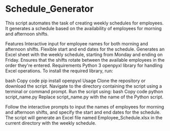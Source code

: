 # Schedule_Generator

This script automates the task of creating weekly schedules for employees. It generates a schedule based on the availability of employees for morning and afternoon shifts.

Features
Interactive input for employee names for both morning and afternoon shifts.
Flexible start and end dates for the schedule.
Generates an Excel sheet with the weekly schedule, starting from Monday and ending on Friday.
Ensures that the shifts rotate between the available employees in the order they're entered.
Requirements
Python 3
openpyxl library for handling Excel operations.
To install the required library, run:

bash
Copy code
pip install openpyxl
Usage
Clone the repository or download the script.
Navigate to the directory containing the script using a terminal or command prompt.
Run the script using:
bash
Copy code
python script_name.py
Replace script_name.py with the name of the Python script.

Follow the interactive prompts to input the names of employees for morning and afternoon shifts, and specify the start and end dates for the schedule.
The script will generate an Excel file named Employee_Schedule.xlsx in the current directory with the weekly schedule.
